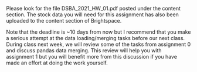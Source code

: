 Please look for the file DSBA_2021_HW_01.pdf posted under the content section. The stock data you will need for this assignment has also been uploaded to the content section of Brightspace.

Note that the deadline is ~10 days from now but I recommend that you make a serious attempt at the data loading/merging tasks before our next class. During class next week, we will review some of the tasks from assignment 0 and discuss pandas data merging. This review  will help you with assignment 1 but you will benefit more from this discussion if you have made an effort at doing the work yourself. 
